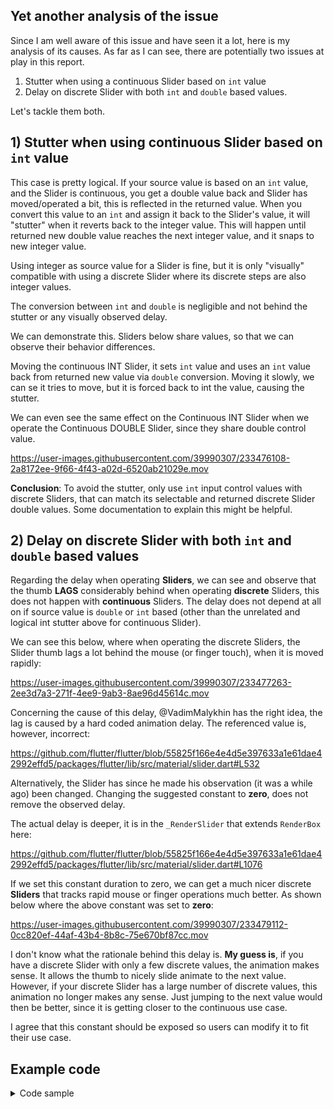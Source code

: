 ## Yet another analysis of the issue

Since I am well aware of this issue and have seen it a lot, here is my analysis of its causes. As far as I can see, there are potentially two issues at play in this report.

1) Stutter when using a continuous Slider based on `int` value
2) Delay on discrete Slider with both `int` and `double` based values.

Let's tackle them both.

## 1) Stutter when using continuous Slider based on `int` value

This case is pretty logical. If your source value is based on an `int` value, and the Slider is continuous, you get a double value back and Slider has moved/operated a bit, this is reflected in the returned value. When you convert this value to an `int` and assign it back to the Slider's value, it will "stutter" when it reverts back to the integer value. This will happen until returned new double value reaches the next integer value, and it snaps to new integer value.

Using integer as source value for a Slider is fine, but it is only "visually" compatible with using a discrete Slider where its discrete steps are also integer values.

The conversion between `int` and `double` is negligible and not behind the stutter or any visually observed delay.

We can demonstrate this. Sliders below share values, so that we can observe their behavior differences.

Moving the continuous INT Slider, it sets `int` value and uses an `int` value back from returned new value via `double` conversion. Moving it slowly, we can se it tries to move, but it is forced back to int the value, causing the stutter.

We can even see the same effect on the Continuous INT Slider when we operate the Continuous DOUBLE Slider, since they share double control value.

https://user-images.githubusercontent.com/39990307/233476108-2a8172ee-9f66-4f43-a02d-6520ab21029e.mov

**Conclusion**: To avoid the stutter, only use `int` input control values with discrete Sliders, that can match its selectable and returned discrete Slider double values. Some documentation to explain this might be helpful.

## 2) Delay on discrete Slider with both `int` and `double` based values

Regarding the delay when operating **Sliders**, we can see and observe that the thumb **LAGS** considerably behind when operating **discrete** Sliders, this does not happen with **continuous** Sliders. The delay does not depend at all on if source value is `double` or `int` based (other than the unrelated and logical int stutter above for continuous Slider).

We can see this below, where when operating the discrete Sliders, the Slider thumb lags a lot behind the mouse (or finger touch), when it is moved rapidly:

https://user-images.githubusercontent.com/39990307/233477263-2ee3d7a3-271f-4ee9-9ab3-8ae96d45614c.mov

Concerning the cause of this delay, @VadimMalykhin has the right idea, the lag is caused by a hard coded animation delay. The referenced value is, however, incorrect:

https://github.com/flutter/flutter/blob/55825f166e4e4d5e397633a1e61dae42992effd5/packages/flutter/lib/src/material/slider.dart#L532

Alternatively, the Slider has since he made his observation (it was a while ago) been changed. Changing the suggested constant to **zero**, does not remove the observed delay.

The actual delay is deeper, it is in the `_RenderSlider` that extends `RenderBox` here:

https://github.com/flutter/flutter/blob/55825f166e4e4d5e397633a1e61dae42992effd5/packages/flutter/lib/src/material/slider.dart#L1076

If we set this constant duration to zero, we can get a much nicer discrete **Sliders** that tracks rapid mouse or finger operations much better. As shown below where the above constant was set to **zero**:

https://user-images.githubusercontent.com/39990307/233479112-0cc820ef-44af-43b4-8b8c-75e670bf87cc.mov

I don't know what the rationale behind this delay is. **My guess is**, if you have a discrete Slider with only a few discrete values, the animation makes sense. It allows the thumb to nicely slide animate to the next value. However, if your discrete Slider has a large number of discrete values, this animation no longer makes any sense. Just jumping to the next value would then be better, since it is getting closer to the continuous use case.

I agree that this constant should be exposed so users can modify it to fit their use case.

## Example code

<details>
<summary>Code sample</summary>


```dart
// MIT License
//
// Copyright (c) 2023 Mike Rydstrom
//
// Permission is hereby granted, free of charge, to any person obtaining a copy
// of this software and associated documentation files (the "Software"), to deal
// in the Software without restriction, including without limitation the rights
// to use, copy, modify, merge, publish, distribute, sublicense, and/or sell
// copies of the Software, and to permit persons to whom the Software is
// furnished to do so, subject to the following conditions:
//
// The above copyright notice and this permission notice shall be included in all
// copies or substantial portions of the Software.
//
// THE SOFTWARE IS PROVIDED "AS IS", WITHOUT WARRANTY OF ANY KIND, EXPRESS OR
// IMPLIED, INCLUDING BUT NOT LIMITED TO THE WARRANTIES OF MERCHANTABILITY,
// FITNESS FOR A PARTICULAR PURPOSE AND NON-INFRINGEMENT. IN NO EVENT SHALL THE
// AUTHORS OR COPYRIGHT HOLDERS BE LIABLE FOR ANY CLAIM, DAMAGES OR OTHER
// LIABILITY, WHETHER IN AN ACTION OF CONTRACT, TORT OR OTHERWISE, ARISING FROM,
// OUT OF OR IN CONNECTION WITH THE SOFTWARE OR THE USE OR OTHER DEALINGS IN THE
// SOFTWARE.
import 'package:flutter/foundation.dart';
import 'package:flutter/material.dart';

// This issue reported here: https://github.com/flutter/flutter/issues/51715

// A seed color for the M3 ColorScheme.
const Color seedColor = Color(0xFF6750A4);
// Make M3 ColorSchemes from a seed color.
final ColorScheme schemeLight = ColorScheme.fromSeed(
  brightness: Brightness.light,
  seedColor: seedColor,
);
final ColorScheme schemeDark = ColorScheme.fromSeed(
  brightness: Brightness.dark,
  seedColor: seedColor,
);

// Example theme
ThemeData theme(ThemeMode mode, ThemeSettings settings) {
  final ColorScheme colorScheme =
  mode == ThemeMode.light ? schemeLight : schemeDark;

  return ThemeData(
      colorScheme: colorScheme,
      useMaterial3: settings.useMaterial3,
      visualDensity: VisualDensity.standard,
      sliderTheme: const SliderThemeData(
        showValueIndicator: ShowValueIndicator.always,
      ));
}

void main() {
  runApp(const IssueDemoApp());
}

class IssueDemoApp extends StatefulWidget {
  const IssueDemoApp({super.key});

  @override
  State<IssueDemoApp> createState() => _IssueDemoAppState();
}

class _IssueDemoAppState extends State<IssueDemoApp> {
  ThemeMode themeMode = ThemeMode.light;
  bool longLabel = false;
  TextDirection textDirection = TextDirection.ltr;
  ThemeSettings settings = const ThemeSettings(
    useMaterial3: true,
    useCustomTheme: false,
  );

  @override
  Widget build(BuildContext context) {
    return MaterialApp(
      debugShowCheckedModeBanner: false,
      themeMode: themeMode,
      theme: theme(ThemeMode.light, settings),
      darkTheme: theme(ThemeMode.dark, settings),
      home: Directionality(
        textDirection: textDirection,
        child: Scaffold(
          appBar: AppBar(
            title: settings.useMaterial3
                ? const Text("INT Slider Issue (Material 3)")
                : const Text("INT Slider Issue (Material 2)"),
            actions: [
              IconButton(
                icon: settings.useMaterial3
                    ? const Icon(Icons.filter_3)
                    : const Icon(Icons.filter_2),
                onPressed: () {
                  setState(() {
                    settings =
                        settings.copyWith(useMaterial3: !settings.useMaterial3);
                  });
                },
                tooltip: "Switch to Material ${settings.useMaterial3 ? 2 : 3}",
              ),
              IconButton(
                icon: themeMode == ThemeMode.dark
                    ? const Icon(Icons.wb_sunny_outlined)
                    : const Icon(Icons.wb_sunny),
                onPressed: () {
                  setState(() {
                    if (themeMode == ThemeMode.light) {
                      themeMode = ThemeMode.dark;
                    } else {
                      themeMode = ThemeMode.light;
                    }
                  });
                },
                tooltip: "Toggle brightness",
              ),
            ],
          ),
          body: HomePage(
            settings: settings,
            onSettings: (ThemeSettings value) {
              setState(() {
                settings = value;
              });
            },
            longLabel: longLabel,
            onLongLabel: (bool value) {
              setState(() {
                longLabel = value;
              });
            },
            textDirection: textDirection,
            onTextDirection: (TextDirection value) {
              setState(() {
                textDirection = value;
              });
            },
          ),
        ),
      ),
    );
  }
}

class HomePage extends StatelessWidget {
  const HomePage({
    super.key,
    required this.settings,
    required this.onSettings,
    required this.longLabel,
    required this.onLongLabel,
    required this.textDirection,
    required this.onTextDirection,
  });
  final ThemeSettings settings;
  final ValueChanged<ThemeSettings> onSettings;
  final bool longLabel;
  final ValueChanged<bool> onLongLabel;
  final TextDirection textDirection;
  final ValueChanged<TextDirection> onTextDirection;

  @override
  Widget build(BuildContext context) {
    return ListView(
      padding: const EdgeInsets.symmetric(horizontal: 16),
      children: const [
        SizedBox(height: 8),
        Text('Example of stutter and delay when using INT and discrete versus'
            'continuous Slider with comparison to using DOUBLE and '
            'discrete versus continuous Slider.'),
        SizedBox(height: 16),
        SliderShowCase(),
        SizedBox(height: 16),
        ShowColorSchemeColors(),
      ],
    );
  }
}

class SliderShowCase extends StatefulWidget {
  const SliderShowCase({super.key});

  @override
  State<SliderShowCase> createState() => _SliderShowCaseState();
}

class _SliderShowCaseState extends State<SliderShowCase> {
  int intHeight = 170;
  late double doubleHeight;

  @override
  void initState() {
    super.initState();
    doubleHeight = intHeight.toDouble();
  }

  @override
  Widget build(BuildContext context) {
    return Padding(
      padding: const EdgeInsets.all(16.0),
      child: Column(
        children: <Widget>[
          ListTile(
            title: const Text('Discrete INT slider'),
            subtitle: Slider(
              min: 150.0,
              max: 180.0,
              value: intHeight.toDouble(),
              label: doubleHeight.toStringAsFixed(3),
              divisions: 30,
              onChanged: (double newValue) {
                setState(() {
                  doubleHeight = newValue;
                  intHeight = newValue.toInt();
                });
              },
            ),
            trailing: Text(doubleHeight.toStringAsFixed(3)),
          ),
          ListTile(
            title: const Text('Continuous INT slider'),
            subtitle: Slider(
              min: 150.0,
              max: 180.0,
              value: intHeight.toDouble(),
              label: doubleHeight.toStringAsFixed(3),
              onChanged: (double newValue) {
                setState(() {
                  doubleHeight = newValue;
                  intHeight = newValue.toInt();
                });
              },
            ),
            trailing: Text(doubleHeight.toStringAsFixed(3)),
          ),
          ListTile(
            title: const Text('Discrete DOUBLE slider'),
            subtitle: Slider(
              min: 150.0,
              max: 180.0,
              value: doubleHeight,
              label: doubleHeight.toStringAsFixed(3),
              divisions: 30,
              onChanged: (double newValue) {
                setState(() {
                  doubleHeight = newValue;
                  intHeight = newValue.toInt();
                });
              },
            ),
            trailing: Text(doubleHeight.toStringAsFixed(3)),
          ),
          ListTile(
            title: const Text('Continuous DOUBLE slider'),
            subtitle: Slider(
              min: 150.0,
              max: 180.0,
              value: doubleHeight,
              label: doubleHeight.toStringAsFixed(3),
              onChanged: (double newValue) {
                setState(() {
                  doubleHeight = newValue;
                  intHeight = newValue.toInt();
                });
              },
            ),
            trailing: Text(doubleHeight.toStringAsFixed(3)),
          ),
        ],
      ),
    );
  }
}

/// A Theme Settings class to bundle properties we want to modify on our
/// theme interactively.
@immutable
class ThemeSettings with Diagnosticable {
  final bool useMaterial3;
  final bool useCustomTheme;

  const ThemeSettings({
    required this.useMaterial3,
    required this.useCustomTheme,
  });

  /// Flutter debug properties override, includes toString.
  @override
  void debugFillProperties(DiagnosticPropertiesBuilder properties) {
    super.debugFillProperties(properties);
    properties.add(DiagnosticsProperty<bool>('useMaterial3', useMaterial3));
    properties.add(DiagnosticsProperty<bool>('useCustomTheme', useCustomTheme));
  }

  /// Copy the object with one or more provided properties changed.
  ThemeSettings copyWith({
    bool? useMaterial3,
    bool? useCustomTheme,
    bool? useIndicatorWidth,
    bool? useTileHeight,
  }) {
    return ThemeSettings(
      useMaterial3: useMaterial3 ?? this.useMaterial3,
      useCustomTheme: useCustomTheme ?? this.useCustomTheme,
    );
  }

  /// Override the equality operator.
  @override
  bool operator ==(Object other) {
    if (identical(this, other)) return true;
    if (other.runtimeType != runtimeType) return false;
    return other is ThemeSettings &&
        other.useMaterial3 == useMaterial3 &&
        other.useCustomTheme == useCustomTheme;
  }

  /// Override for hashcode, dart.ui Jenkins based.
  @override
  int get hashCode => Object.hashAll(<Object?>[
    useMaterial3.hashCode,
    useCustomTheme.hashCode,
  ]);
}

/// Draw a number of boxes showing the colors of key theme color properties
/// in the ColorScheme of the inherited ThemeData and its color properties.
class ShowColorSchemeColors extends StatelessWidget {
  const ShowColorSchemeColors({super.key, this.onBackgroundColor});

  /// The color of the background the color widget are being drawn on.
  ///
  /// Some of the theme colors may have semi transparent fill color. To compute
  /// a legible text color for the sum when it shown on a background color, we
  /// need to alpha merge it with background and we need the exact background
  /// color it is drawn on for that. If not passed in from parent, it is
  /// assumed to be drawn on card color, which usually is close enough.
  final Color? onBackgroundColor;

  // Return true if the color is light, meaning it needs dark text for contrast.
  static bool _isLight(final Color color) =>
      ThemeData.estimateBrightnessForColor(color) == Brightness.light;

  // On color used when a theme color property does not have a theme onColor.
  static Color _onColor(final Color color, final Color bg) =>
      _isLight(Color.alphaBlend(color, bg)) ? Colors.black : Colors.white;

  @override
  Widget build(BuildContext context) {
    final ThemeData theme = Theme.of(context);
    final ColorScheme colorScheme = theme.colorScheme;
    final bool useMaterial3 = theme.useMaterial3;
    const double spacing = 4;

    // Grab the card border from the theme card shape
    ShapeBorder? border = theme.cardTheme.shape;
    // If we had one, copy in a border side to it.
    if (border is RoundedRectangleBorder) {
      border = border.copyWith(
        side: BorderSide(
          color: colorScheme.outlineVariant,
          width: 1,
        ),
      );
      // If
    } else {
      // If border was null, make one matching Card default, but with border
      // side, if it was not null, we leave it as it was.
      border ??= RoundedRectangleBorder(
        borderRadius: BorderRadius.all(Radius.circular(useMaterial3 ? 12 : 4)),
        side: BorderSide(
          color: colorScheme.outlineVariant,
          width: 1,
        ),
      );
    }

    // Get effective background color.
    final Color background =
        onBackgroundColor ?? theme.cardTheme.color ?? theme.cardColor;

    // Wrap this widget branch in a custom theme where card has a border outline
    // if it did not have one, but retains its ambient themed border radius.
    return Theme(
      data: Theme.of(context).copyWith(
        cardTheme: CardTheme.of(context).copyWith(
          elevation: 0,
          surfaceTintColor: Colors.transparent,
          shape: border,
        ),
      ),
      child: Column(
        crossAxisAlignment: CrossAxisAlignment.start,
        children: <Widget>[
          Padding(
            padding: const EdgeInsets.symmetric(vertical: 8),
            child: Text(
              'ColorScheme Colors',
              style: theme.textTheme.titleMedium,
            ),
          ),
          Wrap(
            alignment: WrapAlignment.start,
            crossAxisAlignment: WrapCrossAlignment.center,
            spacing: spacing,
            runSpacing: spacing,
            children: <Widget>[
              ColorCard(
                label: 'Primary',
                color: colorScheme.primary,
                textColor: colorScheme.onPrimary,
              ),
              ColorCard(
                label: 'on\nPrimary',
                color: colorScheme.onPrimary,
                textColor: colorScheme.primary,
              ),
              ColorCard(
                label: 'Primary\nContainer',
                color: colorScheme.primaryContainer,
                textColor: colorScheme.onPrimaryContainer,
              ),
              ColorCard(
                label: 'onPrimary\nContainer',
                color: colorScheme.onPrimaryContainer,
                textColor: colorScheme.primaryContainer,
              ),
              ColorCard(
                label: 'Secondary',
                color: colorScheme.secondary,
                textColor: colorScheme.onSecondary,
              ),
              ColorCard(
                label: 'on\nSecondary',
                color: colorScheme.onSecondary,
                textColor: colorScheme.secondary,
              ),
              ColorCard(
                label: 'Secondary\nContainer',
                color: colorScheme.secondaryContainer,
                textColor: colorScheme.onSecondaryContainer,
              ),
              ColorCard(
                label: 'on\nSecondary\nContainer',
                color: colorScheme.onSecondaryContainer,
                textColor: colorScheme.secondaryContainer,
              ),
              ColorCard(
                label: 'Tertiary',
                color: colorScheme.tertiary,
                textColor: colorScheme.onTertiary,
              ),
              ColorCard(
                label: 'on\nTertiary',
                color: colorScheme.onTertiary,
                textColor: colorScheme.tertiary,
              ),
              ColorCard(
                label: 'Tertiary\nContainer',
                color: colorScheme.tertiaryContainer,
                textColor: colorScheme.onTertiaryContainer,
              ),
              ColorCard(
                label: 'on\nTertiary\nContainer',
                color: colorScheme.onTertiaryContainer,
                textColor: colorScheme.tertiaryContainer,
              ),
              ColorCard(
                label: 'Error',
                color: colorScheme.error,
                textColor: colorScheme.onError,
              ),
              ColorCard(
                label: 'on\nError',
                color: colorScheme.onError,
                textColor: colorScheme.error,
              ),
              ColorCard(
                label: 'Error\nContainer',
                color: colorScheme.errorContainer,
                textColor: colorScheme.onErrorContainer,
              ),
              ColorCard(
                label: 'onError\nContainer',
                color: colorScheme.onErrorContainer,
                textColor: colorScheme.errorContainer,
              ),
              ColorCard(
                label: 'Background',
                color: colorScheme.background,
                textColor: colorScheme.onBackground,
              ),
              ColorCard(
                label: 'on\nBackground',
                color: colorScheme.onBackground,
                textColor: colorScheme.background,
              ),
              ColorCard(
                label: 'Surface',
                color: colorScheme.surface,
                textColor: colorScheme.onSurface,
              ),
              ColorCard(
                label: 'on\nSurface',
                color: colorScheme.onSurface,
                textColor: colorScheme.surface,
              ),
              ColorCard(
                label: 'Surface\nVariant',
                color: colorScheme.surfaceVariant,
                textColor: colorScheme.onSurfaceVariant,
              ),
              ColorCard(
                label: 'onSurface\nVariant',
                color: colorScheme.onSurfaceVariant,
                textColor: colorScheme.surfaceVariant,
              ),
              ColorCard(
                label: 'Outline',
                color: colorScheme.outline,
                textColor: colorScheme.background,
              ),
              ColorCard(
                label: 'Outline\nVariant',
                color: colorScheme.outlineVariant,
                textColor: colorScheme.onBackground,
              ),
              ColorCard(
                label: 'Shadow',
                color: colorScheme.shadow,
                textColor: _onColor(colorScheme.shadow, background),
              ),
              ColorCard(
                label: 'Scrim',
                color: colorScheme.scrim,
                textColor: _onColor(colorScheme.scrim, background),
              ),
              ColorCard(
                label: 'Inverse\nSurface',
                color: colorScheme.inverseSurface,
                textColor: colorScheme.onInverseSurface,
              ),
              ColorCard(
                label: 'onInverse\nSurface',
                color: colorScheme.onInverseSurface,
                textColor: colorScheme.inverseSurface,
              ),
              ColorCard(
                label: 'Inverse\nPrimary',
                color: colorScheme.inversePrimary,
                textColor: colorScheme.inverseSurface,
              ),
              ColorCard(
                label: 'Surface\nTint',
                color: colorScheme.surfaceTint,
                textColor: colorScheme.onPrimary,
              ),
            ],
          ),
        ],
      ),
    );
  }
}

/// A [SizedBox] with a [Card] and string text in it. Used in this demo to
/// display theme color boxes.
///
/// Can specify label text color and background color.
class ColorCard extends StatelessWidget {
  const ColorCard({
    super.key,
    required this.label,
    required this.color,
    required this.textColor,
    this.size,
  });

  final String label;
  final Color color;
  final Color textColor;
  final Size? size;

  @override
  Widget build(BuildContext context) {
    const double fontSize = 11;
    const Size effectiveSize = Size(86, 58);

    return SizedBox(
      width: effectiveSize.width,
      height: effectiveSize.height,
      child: Card(
        margin: EdgeInsets.zero,
        clipBehavior: Clip.antiAlias,
        color: color,
        child: Center(
          child: Text(
            label,
            style: TextStyle(color: textColor, fontSize: fontSize),
            textAlign: TextAlign.center,
          ),
        ),
      ),
    );
  }
}

```

</details>

